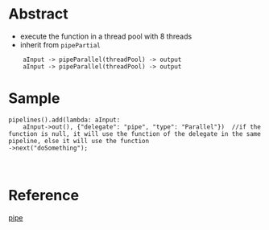 # Abstract
* execute the function in a thread pool with 8 threads  
* inherit from `pipePartial`  
```
    aInput -> pipeParallel(threadPool) -> output
    aInput -> pipeParallel(threadPool) -> output
```

# Sample
```
pipelines().add(lambda: aInput:
    aInput->out(), {"delegate": "pipe", "type": "Parallel"})  //if the function is null, it will use the function of the delegate in the same pipeline, else it will use the function
->next("doSomething");
```  
</br>

# Reference
[pipe](../pipe.md)